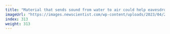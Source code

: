 ```yaml
---
title: "Material that sends sound from water to air could help eavesdroppers"
imageUrl: "https://images.newscientist.com/wp-content/uploads/2023/04/28141818/SEI_152679364.jpg?width=788"
index: 313
weight: 313
---
```

